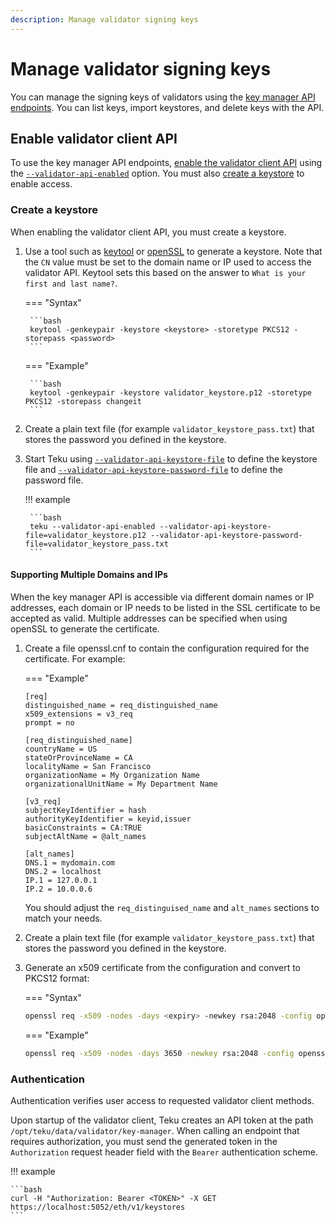 ```yaml
---
description: Manage validator signing keys
---
```


# Manage validator signing keys

You can manage the signing keys of validators using the [key manager API endpoints](https://ethereum.github.io/keymanager-APIs/).
You can list keys, import keystores, and delete keys with the API.

## Enable validator client API

To use the key manager API endpoints, [enable the validator client API](../../Reference/Rest_API/Rest.md#enable-the-validator-client-api)
using the [`--validator-api-enabled`](../../Reference/CLI/CLI-Syntax.md#validator-api-enabled) option.
You must also [create a keystore](#create-a-keystore) to enable access.

### Create a keystore

When enabling the validator client API, you must create a keystore.

1. Use a tool such as [keytool](https://docs.oracle.com/javase/6/docs/technotes/tools/solaris/keytool.html) or [openSSL](https://www.openssl.org/)
   to generate a keystore. Note that the `CN` value must be set to the domain name or IP used to access the validator API.
   Keytool sets this based on the answer to `What is your first and last name?`.

    === "Syntax"

        ```bash
        keytool -genkeypair -keystore <keystore> -storetype PKCS12 -storepass <password>
        ```

    === "Example"

        ```bash
        keytool -genkeypair -keystore validator_keystore.p12 -storetype PKCS12 -storepass changeit
        ```

2. Create a plain text file (for example `validator_keystore_pass.txt`) that stores the
   password you defined in the keystore.

3. Start Teku using [`--validator-api-keystore-file`](../../Reference/CLI/CLI-Syntax.md#validator-api-keystore-file)
   to define the keystore file and [`--validator-api-keystore-password-file`](../../Reference/CLI/CLI-Syntax.md#validator-api-keystore-password-file)
   to define the password file.

    !!! example

        ```bash
        teku --validator-api-enabled --validator-api-keystore-file=validator_keystore.p12 --validator-api-keystore-password-file=validator_keystore_pass.txt
        ```

#### Supporting Multiple Domains and IPs

When the key manager API is accessible via different domain names or IP addresses, each domain or IP needs to be listed in the
SSL certificate to be accepted as valid. Multiple addresses can be specified when using openSSL to generate the certificate.

1. Create a file openssl.cnf to contain the configuration required for the certificate. For example:

   === "Example"

      ```properties
      [req]
      distinguished_name = req_distinguished_name
      x509_extensions = v3_req
      prompt = no

      [req_distinguished_name]
      countryName = US
      stateOrProvinceName = CA
      localityName = San Francisco
      organizationName = My Organization Name
      organizationalUnitName = My Department Name

      [v3_req]
      subjectKeyIdentifier = hash
      authorityKeyIdentifier = keyid,issuer
      basicConstraints = CA:TRUE
      subjectAltName = @alt_names

      [alt_names]
      DNS.1 = mydomain.com
      DNS.2 = localhost
      IP.1 = 127.0.0.1
      IP.2 = 10.0.0.6
      ```

      You should adjust the `req_distinguised_name` and `alt_names` sections to match your needs.

2. Create a plain text file (for example `validator_keystore_pass.txt`) that stores the
   password you defined in the keystore.

3. Generate an x509 certificate from the configuration and convert to PKCS12 format:

   === "Syntax"

      ```bash
      openssl req -x509 -nodes -days <expiry> -newkey rsa:2048 -config openssl.cnf | openssl pkcs12 -export -out <keystore> -passout file:<password-file>
      ```

   === "Example"

      ```bash
      openssl req -x509 -nodes -days 3650 -newkey rsa:2048 -config openssl.cnf | openssl pkcs12 -export -out validator_keystore.p12 -passout file:validator_keystore_pass.txt
      ```

### Authentication

Authentication verifies user access to requested validator client methods.

Upon startup of the validator client, Teku creates an API token at the path `/opt/teku/data/validator/key-manager`.
When calling an endpoint that requires authorization, you must send the generated token in the `Authorization` request header field with the `Bearer` authentication scheme.

!!! example

    ```bash
    curl -H "Authorization: Bearer <TOKEN>" -X GET https://localhost:5052/eth/v1/keystores
    ```
